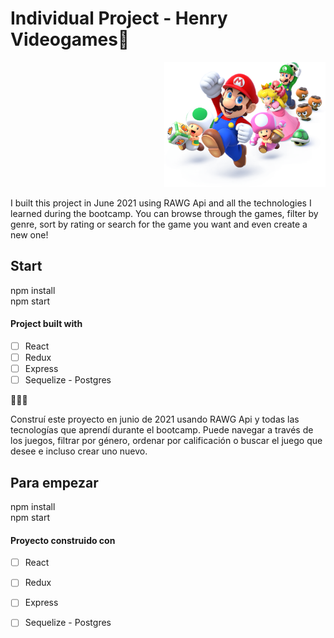 
# Individual Project - Henry Videogames🚀

<p align="right">
  <img height="200" src="./videogame.png" />
</p>

<p>
I built this project in June 2021 using RAWG Api and all the technologies I learned during the bootcamp. You can browse through the games, filter by genre, sort by rating or search for the game you want and even create a new one!
</p>

## Start

npm install  
npm start

#### Project built with

- [ ] React
- [ ] Redux
- [ ] Express
- [ ] Sequelize - Postgres

🕺🕺🕺

Construí este proyecto en junio de 2021 usando RAWG Api y todas las tecnologías que aprendí durante el bootcamp. Puede navegar a través de los juegos, filtrar por género, ordenar por calificación o buscar el juego que desee e incluso crear uno nuevo.

## Para empezar 

npm install  
npm start


#### Proyecto construido con

- [ ] React
- [ ] Redux
- [ ] Express
- [ ] Sequelize - Postgres


